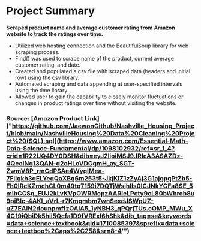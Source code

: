 # Project Summary
<b>Scraped product name and average customer rating from Amazon website to track the ratings over time.</b>
<ul>
<li>Utilized web hosting connection and the BeautifulSoup library for web scraping process.</li>
<li>Find() was used to scrape name of the product, current average customer rating, and date.</li>	
<li>Created and populated a csv file with scraped data (headers and initial row) using the csv library. </li>
<li>Automated scraping and data appending at user-specified intervals using the time library.</li>
<li>Allowed user to gain the capability to closely monitor fluctuations or changes in product ratings over time without visiting the website.</li>
</ul>

### Source: [Amazon Product Link]("https://github.com/JaewonGithub/Nashville_Housing_Project/blob/main/NashvilleHousing%20Data%20Cleaning%20Project%20(SQL).sql](https://www.amazon.com/Essential-Math-Data-Science-Fundamental/dp/1098102932/ref=sr_1_4?crid=1R22UQ4DY0DSH&dib=eyJ2IjoiMSJ9.IRIcA3ASAZDz-4QeoiNg13QAN-g2oHLoVDGgmH_ay_SGT-ZwmV8P_rmCdPSAe4WyqIMea-7FjIqkh3gELYeqQaXBq6m253t5-JkjKlZ1zZyAj3G1ajgpqPtZb5-Fh0IRcKZmchCL0m49tq7159i7DQTjWsjhIls0ICJNkYGFa8SE_5mIbCCSq_EUJ2kLvKVpOWRMopzAARleLPcty9cL80bWbrob8u9piBIc-4AKl_aVrL-r7Kmgmbm7wnSexdJSWpUZ-uZ7EAIN2dounpmffzOAIA5_1yNBH3_qPQrjTUs.cOMP_MWu_X4C19iQbiDk5hii5Qcfa1D9fVRExl6hShk&dib_tag=se&keywords=data+science+textbook&qid=1710085397&sprefix=data+science+textboo%2Caps%2C258&sr=8-4'")
